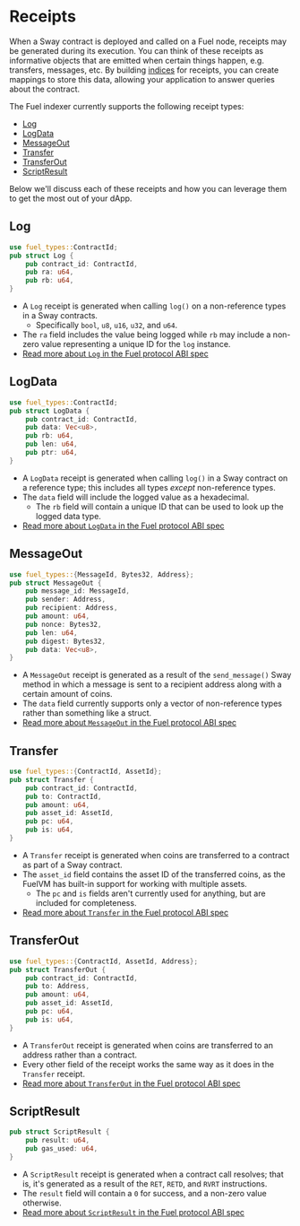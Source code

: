 # Receipts

When a Sway contract is deployed and called on a Fuel node, receipts may be generated during its execution. You can think of these receipts as informative objects that are emitted when certain things happen, e.g. transfers, messages, etc. By building [indices](indices/index.md) for receipts, you can create mappings to store this data, allowing your application to answer queries about the contract.

The Fuel indexer currently supports the following receipt types:

- [Log](https://github.com/FuelLabs/fuel-tx/blob/master/src/receipt.rs#L69)
- [LogData](https://github.com/FuelLabs/fuel-tx/blob/master/src/receipt.rs#L79)
- [MessageOut](https://github.com/FuelLabs/fuel-tx/blob/master/src/receipt.rs#L114)
- [Transfer](https://github.com/FuelLabs/fuel-tx/blob/master/src/receipt.rs#L91)
- [TransferOut](https://github.com/FuelLabs/fuel-tx/blob/master/src/receipt.rs#L100)
- [ScriptResult](https://github.com/FuelLabs/fuel-tx/blob/master/src/receipt.rs#L109)

Below we'll discuss each of these receipts and how you can leverage them to get the most out of your dApp.

## Log

```rust
use fuel_types::ContractId;
pub struct Log {
    pub contract_id: ContractId,
    pub ra: u64,
    pub rb: u64,
}
```

- A `Log` receipt is generated when calling `log()` on a non-reference types in a Sway contracts.
  - Specifically `bool`, `u8`, `u16`, `u32`, and `u64`.
- The `ra` field includes the value being logged while `rb` may include a non-zero value representing a unique ID for the `log` instance.
- [Read more about `Log` in the Fuel protocol ABI spec](https://github.com/FuelLabs/fuel-specs/blob/master/specs/protocol/abi.md#log-receipt)

## LogData

```rust
use fuel_types::ContractId;
pub struct LogData {
    pub contract_id: ContractId,
    pub data: Vec<u8>,
    pub rb: u64,
    pub len: u64,
    pub ptr: u64,
}
```

- A `LogData` receipt is generated when calling `log()` in a Sway contract on a reference type; this includes all types _except_ non-reference types.
- The `data` field will include the logged value as a hexadecimal.
  - The `rb` field will contain a unique ID that can be used to look up the logged data type.
- [Read more about `LogData` in the Fuel protocol ABI spec](https://github.com/FuelLabs/fuel-specs/blob/master/specs/protocol/abi.md#logdata-receipt)

## MessageOut

```rust
use fuel_types::{MessageId, Bytes32, Address};
pub struct MessageOut {
    pub message_id: MessageId,
    pub sender: Address,
    pub recipient: Address,
    pub amount: u64,
    pub nonce: Bytes32,
    pub len: u64,
    pub digest: Bytes32,
    pub data: Vec<u8>,
}
```

- A `MessageOut` receipt is generated as a result of the `send_message()` Sway method in which a message is sent to a recipient address along with a certain amount of coins.
- The `data` field currently supports only a vector of non-reference types rather than something like a struct.
- [Read more about `MessageOut` in the Fuel protocol ABI spec](https://github.com/FuelLabs/fuel-specs/blob/master/specs/protocol/abi.md#messageout-receipt)

## Transfer

```rust
use fuel_types::{ContractId, AssetId};
pub struct Transfer {
    pub contract_id: ContractId,
    pub to: ContractId,
    pub amount: u64,
    pub asset_id: AssetId,
    pub pc: u64,
    pub is: u64,
}
```

- A `Transfer` receipt is generated when coins are transferred to a contract as part of a Sway contract.
- The `asset_id` field contains the asset ID of the transferred coins, as the FuelVM has built-in support for working with multiple assets.
  - The `pc` and `is` fields aren't currently used for anything, but are included for completeness.
- [Read more about `Transfer` in the Fuel protocol ABI spec](https://github.com/FuelLabs/fuel-specs/blob/master/specs/protocol/abi.md#transfer-receipt)

## TransferOut

```rust
use fuel_types::{ContractId, AssetId, Address};
pub struct TransferOut {
    pub contract_id: ContractId,
    pub to: Address,
    pub amount: u64,
    pub asset_id: AssetId,
    pub pc: u64,
    pub is: u64,
}
```

- A `TransferOut` receipt is generated when coins are transferred to an address rather than a contract.
- Every other field of the receipt works the same way as it does in the `Transfer` receipt.
- [Read more about `TransferOut` in the Fuel protocol ABI spec](https://github.com/FuelLabs/fuel-specs/blob/master/specs/protocol/abi.md#transferout-receipt)

## ScriptResult

```rust
pub struct ScriptResult {
    pub result: u64,
    pub gas_used: u64,
}
```

- A `ScriptResult` receipt is generated when a contract call resolves; that is, it's generated as a result of the `RET`, `RETD`, and `RVRT` instructions.
- The `result` field will contain a `0` for success, and a non-zero value otherwise.
- [Read more about `ScriptResult` in the Fuel protocol ABI spec](https://github.com/FuelLabs/fuel-specs/blob/master/specs/protocol/abi.md#scriptresult-receipt)
